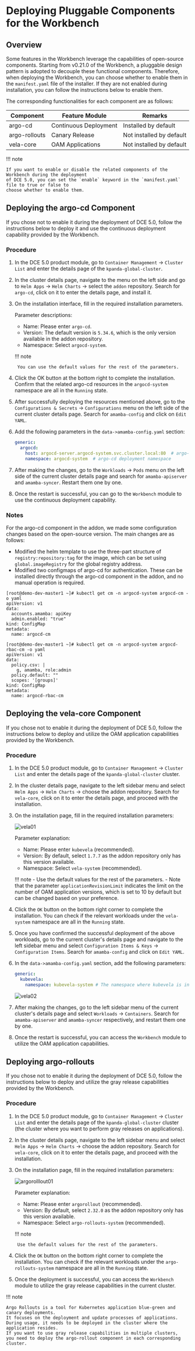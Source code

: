 # Deploying Pluggable Components for the Workbench

## Overview

Some features in the Workbench leverage the capabilities of open-source components. Starting from
v0.21.0 of the Workbench, a pluggable design pattern is adopted to decouple these functional
components. Therefore, when deploying the Workbench, you can choose whether to enable them in
the `manifest.yaml` file of the installer. If they are not enabled during installation, you can
follow the instructions below to enable them.

The corresponding functionalities for each component are as follows:

| Component   | Feature Module | Remarks |
| ----------- | -------------- | ------- |
| argo-cd     | Continuous Deployment | Installed by default |
| argo-rollouts | Canary Release | Not installed by default |
| vela-core   | OAM Applications | Not installed by default |

!!! note

    If you want to enable or disable the related components of the Workbench during the deployment
    of DCE 5.0, you can set the `enable` keyword in the `manifest.yaml` file to true or false to
    choose whether to enable them.

## Deploying the argo-cd Component

If you chose not to enable it during the deployment of DCE 5.0, follow the instructions below
to deploy it and use the continuous deployment capability provided by the Workbench.

### Procedure

1. In the DCE 5.0 product module, go to `Container Management` -> `Cluster List` and enter the details page of the `kpanda-global-cluster`.

2. In the cluster details page, navigate to the menu on the left side and go to `Helm Apps` -> `Helm Charts`
   -> select the `addon` repository. Search for `argo-cd`, click on it to enter the details page, and install it.

3. On the installation interface, fill in the required installation parameters.


    Parameter descriptions:

    - Name: Please enter `argo-cd`.
    - Version: The default version is `5.34.6`, which is the only version available in the addon repository.
    - Namespace: Select `argocd-system`.

    !!! note

        You can use the default values for the rest of the parameters.

4. Click the OK button at the bottom right to complete the installation. Confirm that the related argo-cd resources in the `argocd-system` namespace are all in the `Running` state.

5. After successfully deploying the resources mentioned above, go to the `Configurations & Secrets` -> `Configurations`
   menu on the left side of the current cluster details page. Search for `amamba-config` and click on `Edit YAML`.

6. Add the following parameters in the `data->amamba-config.yaml` section:

    ```yaml
    generic:
      argocd:
        host: argocd-server.argocd-system.svc.cluster.local:80  # argo-cd server address, format: argocd-server service name.namespace.svc.cluster.local:80
        namespace: argocd-system  # argo-cd deployment namespace
    ```

7. After making the changes, go to the `Workloads` -> `Pods` menu on the left side of the current cluster details
   page and search for `amamba-apiserver` and `amamba-syncer`. Restart them one by one.

8. Once the restart is successful, you can go to the `Workbench` module to use the continuous deployment capability.

### Notes

For the argo-cd component in the addon, we made some configuration changes based on the open-source version. The main changes are as follows:

- Modified the helm template to use the three-part structure of `registry:repository:tag` for the image,
  which can be set using `global.imageRegistry` for the global registry address.
- Modified two configmaps of argo-cd for authentication. These can be installed directly through
  the argo-cd component in the addon, and no manual operation is required.

```shell
[root@demo-dev-master1 ~]# kubectl get cm -n argocd-system argocd-cm -o yaml
apiVersion: v1
data:
  accounts.amamba: apiKey
  admin.enabled: "true"
kind: ConfigMap
metadata:
  name: argocd-cm

[root@demo-dev-master1 ~]# kubectl get cm -n argocd-system argocd-rbac-cm -o yaml
apiVersion: v1
data:
  policy.csv: |
    g, amamba, role:admin
  policy.default: ""
  scopes: '[groups]'
kind: ConfigMap
metadata:
  name: argocd-rbac-cm
```

## Deploying the vela-core Component

If you chose not to enable it during the deployment of DCE 5.0, follow the instructions below
to deploy and utilize the OAM application capabilities provided by the Workbench.

### Procedure

1. In the DCE 5.0 product module, go to `Container Management` -> `Cluster List` and enter
   the details page of the `kpanda-global-cluster` cluster.

2. In the cluster details page, navigate to the left sidebar menu and select `Helm Apps` -> `Helm Charts` -> choose the addon repository. Search for `vela-core`, click on it to enter the details page, and proceed with the installation.

3. On the installation page, fill in the required installation parameters:

    ![vela01](images/vela01.png)

    Parameter explanation:

    - Name: Please enter `kubevela` (recommended).
    - Version: By default, select `1.7.7` as the addon repository only has this version available.
    - Namespace: Select `vela-system` (recommended).

    !!! note
        - Use the default values for the rest of the parameters.
        - Note that the parameter `applicationRevisionLimit` indicates the limit on the number of OAM application versions, which is set to 10 by default but can be changed based on your preference.

4. Click the `OK` button on the bottom right corner to complete the installation. You can check if the relevant workloads under the `vela-system` namespace are all in the `Running` state.

5. Once you have confirmed the successful deployment of the above workloads, go to the current cluster's details page and navigate to the left sidebar menu and select `Configuration Items & Keys` -> `Configuration Items`. Search for `amamba-config` and click on `Edit YAML`.

6. In the `data->amamba-config.yaml` section, add the following parameters:

    ```yaml
    generic:
      kubevela:
        namespace: kubevela-system # The namespace where kubevela is installed
    ```

    ![vela02](images/vela02.png)

7. After making the changes, go to the left sidebar menu of the current cluster's details page and select `Workloads` -> `Containers`. Search for `amamba-apiserver` and `amamba-syncer` respectively, and restart them one by one.

8. Once the restart is successful, you can access the `Workbench` module to utilize the OAM application capabilities.

## Deploying argo-rollouts

If you chose not to enable it during the deployment of DCE 5.0, follow the instructions below to deploy and utilize the gray release capabilities provided by the Workbench.

### Procedure

1. In the DCE 5.0 product module, go to `Container Management` -> `Cluster List` and enter the details page of the `kpanda-global-cluster` cluster (the cluster where you want to perform gray releases on applications).

2. In the cluster details page, navigate to the left sidebar menu and select `Helm Apps` -> `Helm Charts` -> choose
   the addon repository. Search for `vela-core`, click on it to enter the details page, and proceed with the installation.

3. On the installation page, fill in the required installation parameters:

    ![argorolllout01](images/argorollout01.png)

    Parameter explanation:

    - Name: Please enter `argorollout` (recommended).
    - Version: By default, select `2.32.0` as the addon repository only has this version available.
    - Namespace: Select `argo-rollouts-system` (recommended).

    !!! note

        Use the default values for the rest of the parameters.

4. Click the `OK` button on the bottom right corner to complete the installation. You can check if the
   relevant workloads under the `argo-rollouts-system` namespace are all in the `Running` state.

5. Once the deployment is successful, you can access the `Workbench` module to utilize the gray release
   capabilities in the current cluster.

!!! note

    Argo Rollouts is a tool for Kubernetes application blue-green and canary deployments.
    It focuses on the deployment and update processes of applications.
    During usage, it needs to be deployed in the cluster where the application resides.
    If you want to use gray release capabilities in multiple clusters,
    you need to deploy the argo-rollout component in each corresponding cluster.

